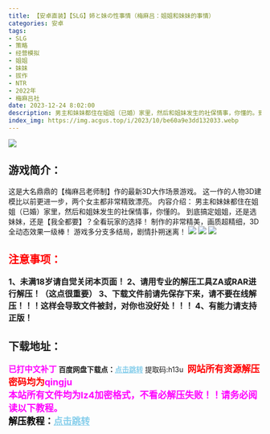 ```yaml
---
title: 【安卓直装】【SLG】姉と妹の性事情（梅麻吕：姐姐和妹妹的事情）
categories: 安卓
tags:
- SLG
- 策略
- 经营模拟
- 姐姐
- 妹妹
- 拔作
- NTR
- 2022年
- 梅麻吕社
date: 2023-12-24 8:02:00
description: 男主和妹妹都住在姐姐（已婚）家里，然后和姐妹发生的社保情事，你懂的。到底搞定姐姐，还是选妹妹，还是【我全都要】？全看玩家的选择！制作的非常精美，画质超精细，3D全动态效果一级棒！游戏多分支多结局，剧情扑朔迷离！
index_img: https://img.acgus.top/i/2023/10/be60a9e3dd132033.webp
---
```

![](https://img.acgus.top/i/2023/10/be60a9e3dd132033.webp)
## 游戏简介：
这是大名鼎鼎的【梅麻吕老师制】作的最新3D大作场景游戏。
这一作的人物3D建模比以前更进一步，两个女主都非常精致漂亮。
内容介绍：
男主和妹妹都住在姐姐（已婚）家里，然后和姐妹发生的社保情事，你懂的。
到底搞定姐姐，还是选妹妹，还是【我全都要】？全看玩家的选择！
制作的非常精美，画质超精细，3D全动态效果一级棒！
游戏多分支多结局，剧情扑朔迷离！
![](https://img.acgus.top/i/2023/10/1d7d664566132040.webp)
![](https://img.acgus.top/i/2023/10/38841a2150132037.webp)
![](https://img.acgus.top/i/2023/10/cf11f7132d132035.webp)






## <font color=#FF0000 >注意事项：</font>
<font size=3><b>1、未满18岁请自觉关闭本页面！
2、请用专业的解压工具ZA或RAR进行解压！（这点很重要）
3、下载文件前请先保存下来，请不要在线解压！！！这样会导致文件被封，对你也没好处！！！
4、有能力请支持正版！</b></font>

## 下载地址：
<font color=#FF00FF size=3><b>已打中文补丁</b></font>
<b>百度网盘下载点：</b><a href="https://pan.baidu.com/s/1Z2Vrnrhgbws2AZTLxclE3Q?pwd=h13u" style="color: #87CEEB;"><b>点击跳转</b></a> 提取码:h13u
<a style="padding: 0" href="https://post.qingju.org/AD/"><img style="max-width:100%" src="https://img.acgus.top/i/2024/07/478f689b8021d8d499ab43d21acf137a.gif" alt=""></a>
<b><font color=#FF0000 size=4>网站所有资源解压密码均为</b></font><b><font color=#FF00FF size=4>qingju</font><font color=#FF0000 ></font></b><br><b><font color=#FF00FF size=4>本站所有文件均为lz4加密格式，不看必解压失败！！请务必阅读以下教程。</b></font><br><b><font color=#000 size=4>解压教程：</b><a href="https://post.qingju.org/tutorial/000/" style="color: #87CEEB;"><b>点击跳转</b></a>

